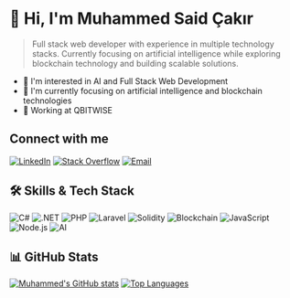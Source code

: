 # 👋 Hi, I'm Muhammed Said Çakır

> Full stack web developer with experience in multiple technology stacks. Currently focusing on artificial intelligence while exploring blockchain technology and building scalable solutions.

- 👀 I'm interested in AI and Full Stack Web Development
- 🌱 I'm currently focusing on artificial intelligence and blockchain technologies
- 💞️ Working at QBITWISE

## Connect with me
[![LinkedIn](https://img.shields.io/badge/LinkedIn-0077B5?style=for-the-badge&logo=linkedin&logoColor=white)](https://tr.linkedin.com/in/muhammed-said-cakir)
[![Stack Overflow](https://img.shields.io/badge/Stack_Overflow-FE7A16?style=for-the-badge&logo=stack-overflow&logoColor=white)](https://stackoverflow.com/users/12823329/m-said)
[![Email](https://img.shields.io/badge/Email-D14836?style=for-the-badge&logo=gmail&logoColor=white)](mailto:muhammedsaidckr@gmail.com)

## 🛠️ Skills & Tech Stack
![C#](https://img.shields.io/badge/C%23-239120?style=for-the-badge&logo=c-sharp&logoColor=white)
![.NET](https://img.shields.io/badge/.NET-512BD4?style=for-the-badge&logo=dotnet&logoColor=white)
![PHP](https://img.shields.io/badge/PHP-777BB4?style=for-the-badge&logo=php&logoColor=white)
![Laravel](https://img.shields.io/badge/Laravel-FF2D20?style=for-the-badge&logo=laravel&logoColor=white)
![Solidity](https://img.shields.io/badge/Solidity-e6e6e6?style=for-the-badge&logo=solidity&logoColor=black)
![Blockchain](https://img.shields.io/badge/Blockchain-121D33?style=for-the-badge&logo=ethereum&logoColor=white)
![JavaScript](https://img.shields.io/badge/JavaScript-F7DF1E?style=for-the-badge&logo=javascript&logoColor=black)
![Node.js](https://img.shields.io/badge/Node.js-339933?style=for-the-badge&logo=nodedotjs&logoColor=white)
![AI](https://img.shields.io/badge/AI-00ADD8?style=for-the-badge&logo=tensorflow&logoColor=white)

## 📊 GitHub Stats
[![Muhammed's GitHub stats](https://github-readme-stats.vercel.app/api?username=muhammedsaidckr&theme=tokyonight&show_icons=true)](https://github.com/anuraghazra/github-readme-stats)
[![Top Languages](https://github-readme-stats.vercel.app/api/top-langs/?username=muhammedsaidckr&layout=compact&theme=tokyonight)](https://github.com/anuraghazra/github-readme-stats)
